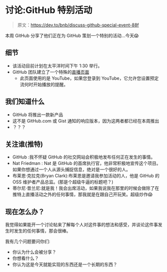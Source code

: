 # 讨论:GitHub 特别活动

> 原文：<https://dev.to/bnb/discuss-github-special-event-88f>

本周 GitHub 分享了他们正在为 GitHub 策划一个特别的活动...今天😱

## 细节

*   该活动目前计划在太平洋时间下午 1:30 举行。
*   GitHub 团队建立了一个特殊的[直播页面](https://live-stream.github.com/)
    *   此页面使用的是 YouTube，如果您登录到 YouTube，它允许您设置预定流何时开始播放的提醒。

## 我们知道什么

*   GitHub 将推出一款新产品
*   这不是 GitHub.com 或 Gist 通知的响应版本，因为这两者都已经在本周推出
*   ？？？

## 关注谁(推特)

*   GitHub :我不怀疑 GitHub 的社交网站会积极地发布任何正在发生的事情。
*   Nat Friedman : Nat 是 GitHub 的首席执行官，他非常积极地宣传这个项目。如果你想通过一个人从源头捕捉信息，绝对是一个很好的人。
*   布莱恩·克拉克(Bryan Clark):布莱恩是邀请我参加活动的人，他是 GitHub 的 OSS 维护者产品总监。(那是个超级牛逼的标题吧？)
*   蒂尔尼·昔兰尼:就是我！我会出席活动，如果我说我在那里的时候会做除了在推特上直播活动之外的任何事情，那我就是在跟自己开玩笑。超级炒作😱

## 现在怎么办？

我觉得如果能开一个讨论帖来了解每个人对这件事的想法和感受，并谈论这件事发生时发生的任何事情，那会很棒。

我有几个问题要问你们:

*   你认为什么会被分享？
*   你想看什么？
*   你认为这是今天就能实现的东西还是一个长期的东西？